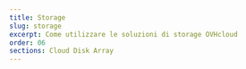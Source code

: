 ```yaml
---
title: Storage
slug: storage
excerpt: Come utilizzare le soluzioni di storage OVHcloud
order: 06
sections: Cloud Disk Array
---
```

